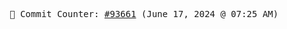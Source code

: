 <p align="center">
    <samp>
        📮 Commit Counter: <a href="https://github.com/Javascript-void0/Javascript-void0/commits/main">#93661</a> (June 17, 2024 @ 07:25 AM)
    </samp>
</p>